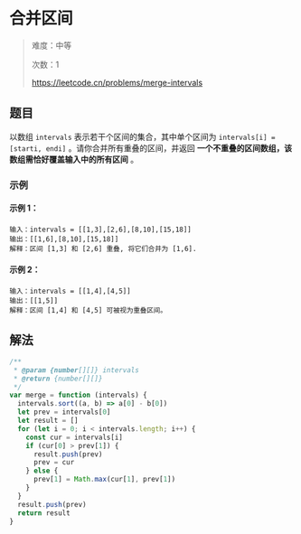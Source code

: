 # 合并区间

> 难度：中等
>
> 次数：1
>
> https://leetcode.cn/problems/merge-intervals

## 题目

以数组 `intervals` 表示若干个区间的集合，其中单个区间为 `intervals[i] = [starti, endi]` 。请你合并所有重叠的区间，并返回 **一个不重叠的区间数组，该数组需恰好覆盖输入中的所有区间** 。

### 示例

#### 示例 1：

```
输入：intervals = [[1,3],[2,6],[8,10],[15,18]]
输出：[[1,6],[8,10],[15,18]]
解释：区间 [1,3] 和 [2,6] 重叠, 将它们合并为 [1,6].
```

#### 示例 2：

```
输入：intervals = [[1,4],[4,5]]
输出：[[1,5]]
解释：区间 [1,4] 和 [4,5] 可被视为重叠区间。
```

## 解法

```javascript
/**
 * @param {number[][]} intervals
 * @return {number[][]}
 */
var merge = function (intervals) {
  intervals.sort((a, b) => a[0] - b[0])
  let prev = intervals[0]
  let result = []
  for (let i = 0; i < intervals.length; i++) {
    const cur = intervals[i]
    if (cur[0] > prev[1]) {
      result.push(prev)
      prev = cur
    } else {
      prev[1] = Math.max(cur[1], prev[1])
    }
  }
  result.push(prev)
  return result
}
```
